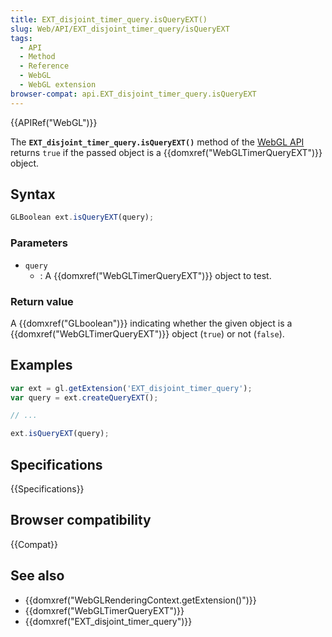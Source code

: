 ```yaml
---
title: EXT_disjoint_timer_query.isQueryEXT()
slug: Web/API/EXT_disjoint_timer_query/isQueryEXT
tags:
  - API
  - Method
  - Reference
  - WebGL
  - WebGL extension
browser-compat: api.EXT_disjoint_timer_query.isQueryEXT
---
```

{{APIRef("WebGL")}}

The **`EXT_disjoint_timer_query.isQueryEXT()`** method of the
[WebGL API](/en-US/docs/Web/API/WebGL_API) returns `true` if the
passed object is a {{domxref("WebGLTimerQueryEXT")}} object.

## Syntax

```js
GLBoolean ext.isQueryEXT(query);
```

### Parameters

- `query`
  - : A {{domxref("WebGLTimerQueryEXT")}} object to test.

### Return value

A {{domxref("GLboolean")}} indicating whether the given object is a
{{domxref("WebGLTimerQueryEXT")}} object (`true`) or not
(`false`).

## Examples

```js
var ext = gl.getExtension('EXT_disjoint_timer_query');
var query = ext.createQueryEXT();

// ...

ext.isQueryEXT(query);
```

## Specifications

{{Specifications}}

## Browser compatibility

{{Compat}}

## See also

- {{domxref("WebGLRenderingContext.getExtension()")}}
- {{domxref("WebGLTimerQueryEXT")}}
- {{domxref("EXT_disjoint_timer_query")}}
